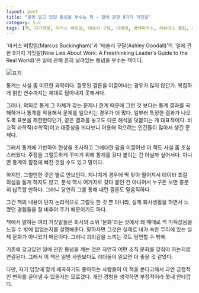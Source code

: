 ```yaml
---
layout: post
title: "잘못 알고 있던 통념을 부수는 책 - 일에 관한 9가지 거짓말"
category: 도서
tags: [책, 자기계발, 마커스 버킹엄, 애슐리 구달, 이영래, 쌤앤파커스, 리뷰어스 클럽, 서평]
---
```


'마커스 버킹엄(Marcus Buckingham)'과
'애슐리 구달(Ashley Goodall)'의
'일에 관한 9가지 거짓말(Nine Lies About Work: A Freethinking Leader’s Guide to the Real World)'은
일에 관해 흔히 널려있는 통념을 부수는 책이다.

![표지](https://lh3.googleusercontent.com/V9BzYnFspUhLq2RBHsDmxv5wz-Vjx6BDifAavtrcdw4qsxPRQgcX55rn9muOmsOCn4uqimd-aFtwCA=s480)

통계는 사실 좀 미묘한 과학이다.
잘못된 결론을 이끌어내는 경우가 많지 않던가.
복잡하게 얽힌 변수까지는 제대로 담아내지 못해서다.

그러나, 의외로 통계 그 자체가 갖는 문제나 한계 때문에 그런 것 보다는
통계 결과를 곡해하거나 통계를 악용해서 문제를 일으키는 경우가 더 많다.
일부러 특정한 결과가 나오도록 표본을 제한한다던가,
같은 결과를 놓고도 다른 해석을 덧붙이는 게 대표적이다.
비교적 과학적(수학적)이고 대중성을 띄다보니 이용해 먹으려는 인간들이 많아서 생긴 문제다.

그래서 통계에 기반하여 현상을 조사하고 그에대한 답을 이끌어낸 이 책도 사실 좀 조심스러웠다.
주장을 그럴듯하게 꾸미기 위해 통계를 갖다 붙이는 건 아닐까 싶어서다.
아니면 통계의 함정에 빠진 것일 수도 있고 말이다.

하지만, 그럴만한 것은 별로 안보인다.
지나치게 경우에 딱 맞아 떨어져서 데이타 조잘 의심을 들게 하지도 않고,
분석 역시 어거지로 갖다 붙인 건 아니어서 누구든 보면 충분히 납득할 만하다.
그러니 당연히 그를 통해 내린 결론도 믿음직하다.

그건 책의 내용이 단지 논리적으로 그럴듯 한 것 뿐 아니라,
실제 회사생활을 하면서 느꼈던 경험들을 잘 비추어 주기 때문이기도 하다.

책에서 말하는 여러 거짓말들은
회사의 소위 '문화'라는 것에서
왜 때때로 썩 마뜩잖음을 느낄 수 밖에 없었는지를 설명해준다.
말하자면 그것은 실제로 내가 속한 무리에 있는 실제 문화가 아니었기 때문이다.
그러니 괴리감을 느끼는 것도 당연할 수 밖에.

기존에 갖고있던 일에 관한 통념을 깨는 것은
자연히 어떤 조직 문화를 갖춰야 하는지로 연결된다.
그래서 이 책은 일반 사원보다도 리더들이 읽으면 더 좋을 것 같았다.

다만, 자기 입맛에 맞게 왜곡하기도 좋아하는 사람들이
이 책을 본다고해서 과연 긍정적인 변화를 끌어낼 수 있을지는 모르겠다.
개인 경험을 생각하면 부정적이라 못내 안타깝다.
